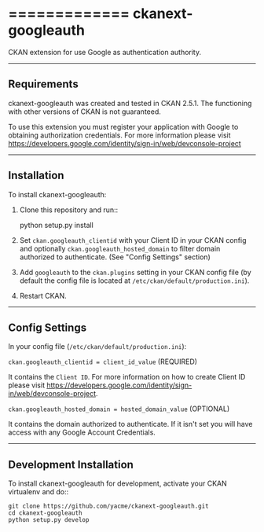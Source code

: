 =============
ckanext-googleauth
=============

CKAN extension for use Google as authentication authority.

------------
Requirements
------------

ckanext-googleauth was created and tested in CKAN 2.5.1. The functioning with other versions of CKAN is not guaranteed.

To use this extension you must register your application with Google to obtaining authorization credentials. For more information please visit https://developers.google.com/identity/sign-in/web/devconsole-project 

------------
Installation
------------

To install ckanext-googleauth:

1. Clone this repository and run:: 	

     python setup.py install

2. Set ``ckan.googleauth_clientid`` with your Client ID in your CKAN config and optionally ``ckan.googleauth_hosted_domain`` 
   to filter domain authorized to authenticate. (See "Config Settings" section)

3. Add ``googleauth`` to the ``ckan.plugins`` setting in your CKAN
   config file (by default the config file is located at
   ``/etc/ckan/default/production.ini``).

4. Restart CKAN.

---------------
Config Settings
---------------

In your config file (``/etc/ckan/default/production.ini``):

``ckan.googleauth_clientid = client_id_value`` (REQUIRED)

It contains the ``Client ID``. For more information on how to create Client ID please visit https://developers.google.com/identity/sign-in/web/devconsole-project.


``ckan.googleauth_hosted_domain = hosted_domain_value`` (OPTIONAL)

It contains the domain authorized to authenticate. If it isn't set you will have access with any Google Account Credentials.

 
------------------------
Development Installation
------------------------

To install ckanext-googleauth for development, activate your CKAN virtualenv and do::
	
    git clone https://github.com/yacme/ckanext-googleauth.git
    cd ckanext-googleauth
    python setup.py develop



